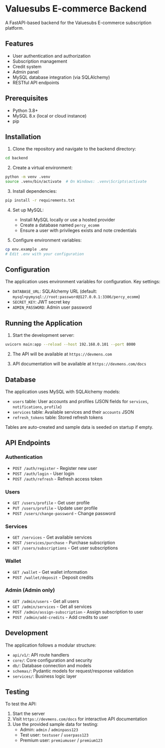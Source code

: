 # Valuesubs E-commerce Backend

A FastAPI-based backend for the Valuesubs E-commerce subscription platform.

## Features

- User authentication and authorization
- Subscription management
- Credit system
- Admin panel
- MySQL database integration (via SQLAlchemy)
- RESTful API endpoints

## Prerequisites

- Python 3.8+
- MySQL 8.x (local or cloud instance)
- pip

## Installation

1. Clone the repository and navigate to the backend directory:
```bash
cd backend
```

2. Create a virtual environment:
```bash
python -m venv .venv
source .venv/bin/activate  # On Windows: .venv\Scripts\activate
```

3. Install dependencies:
```bash
pip install -r requirements.txt
```

4. Set up MySQL:
   - Install MySQL locally or use a hosted provider
   - Create a database named `percy_ecomm`
   - Ensure a user with privileges exists and note credentials

5. Configure environment variables:
```bash
cp env.example .env
# Edit .env with your configuration
```

## Configuration

The application uses environment variables for configuration. Key settings:

- `DATABASE_URL`: SQLAlchemy URL (default: `mysql+pymysql://root:password@127.0.0.1:3306/percy_ecomm`)
- `SECRET_KEY`: JWT secret key
- `ADMIN_PASSWORD`: Admin user password

## Running the Application

1. Start the development server:
```bash
uvicorn main:app --reload --host 192.168.0.101 --port 8000
```

2. The API will be available at `https://devmens.com`

3. API documentation will be available at `https://devmens.com/docs`

## Database

The application uses MySQL with SQLAlchemy models:

- `users` table: User accounts and profiles (JSON fields for `services`, `notifications`, `profile`)
- `services` table: Available services and their `accounts` JSON
- `refresh_tokens` table: Stored refresh tokens

Tables are auto-created and sample data is seeded on startup if empty.

## API Endpoints

### Authentication
- `POST /auth/register` - Register new user
- `POST /auth/login` - User login
- `POST /auth/refresh` - Refresh access token

### Users
- `GET /users/profile` - Get user profile
- `PUT /users/profile` - Update user profile
- `POST /users/change-password` - Change password

### Services
- `GET /services` - Get available services
- `POST /services/purchase` - Purchase subscription
- `GET /users/subscriptions` - Get user subscriptions

### Wallet
- `GET /wallet` - Get wallet information
- `POST /wallet/deposit` - Deposit credits

### Admin (Admin only)
- `GET /admin/users` - Get all users
- `GET /admin/services` - Get all services
- `POST /admin/assign-subscription` - Assign subscription to user
- `POST /admin/add-credits` - Add credits to user

## Development

The application follows a modular structure:

- `api/v1/`: API route handlers
- `core/`: Core configuration and security
- `db/`: Database connection and models
- `schemas/`: Pydantic models for request/response validation
- `services/`: Business logic layer

## Testing

To test the API:

1. Start the server
2. Visit `https://devmens.com/docs` for interactive API documentation
3. Use the provided sample data for testing:
   - Admin: `admin` / `adminpass123`
   - Test user: `testuser` / `userpass123`
   - Premium user: `premiumuser` / `premium123`
